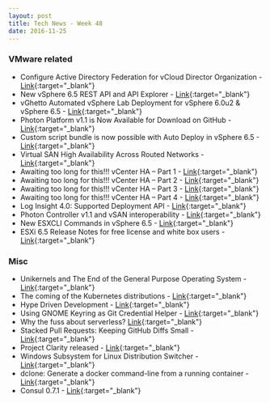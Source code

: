 ```yaml
---
layout: post
title: Tech News - Week 48
date: 2016-11-25
---
```


### VMware related


* Configure Active Directory Federation for vCloud Director Organization - 
  [Link](https://fojta.wordpress.com/2016/11/22/configure-active-directory-federation-for-vcloud-director-organization/){:target="_blank"}
* New vSphere 6.5 REST API and API Explorer - 
  [Link](http://cloudmaniac.net/vsphere-api-explorer/){:target="_blank"}
* vGhetto Automated vSphere Lab Deployment for vSphere 6.0u2 & vSphere 6.5 -
  [Link](http://www.virtuallyghetto.com/2016/11/vghetto-automated-vsphere-lab-deployment-for-vsphere-6-0u2-vsphere-6-5.html){:target="_blank"}
* Photon Platform v1.1 is Now Available for Download on GitHub - 
  [Link](http://blogs.vmware.com/cloudnative/photon-platform-v1-1-now-available-download-github/){:target="_blank"}
* Custom script bundle is now possible with Auto Deploy in vSphere 6.5 - 
  [Link](http://www.virtuallyghetto.com/2016/11/custom-script-bundle-is-now-possible-with-auto-deploy-in-vsphere-6-5.html){:target="_blank"}
* Virtual SAN High Availability Across Routed Networks - 
  [Link](http://www.punchingclouds.com/2016/11/22/virtual-san-high-availability-across-routed-networks/){:target="_blank"}
* Awaiting too long for this!!! vCenter HA – Part 1 -
  [Link](http://billho.website/?p=141){:target="_blank"} 
* Awaiting too long for this!!! vCenter HA – Part 2 -
  [Link](http://billho.website/?p=152){:target="_blank"}
* Awaiting too long for this!!! vCenter HA – Part 3 -
  [Link](http://billho.website/?p=205){:target="_blank"}
* Awaiting too long for this!!! vCenter HA – Part 4 -
  [Link](http://billho.website/?p=230){:target="_blank"}
* Log Insight 4.0: Supported Deployment API - 
  [Link](http://sflanders.net/2016/11/21/log-insight-4-0-supported-deployment-api/){:target="_blank"}
* Photon Controller v1.1 and vSAN interoperability - 
  [Link](http://cormachogan.com/2016/11/23/photon-controller-v1-1-vsan-interoperability/){:target="_blank"}
* New ESXCLI Commands in vSphere 6.5 - 
  [Link](http://www.virten.net/2016/11/new-esxcli-commands-in-vsphere-6-5/){:target="_blank"}
* ESXi 6.5 Release Notes for free license and white box users - 
  [Link](http://www.v-front.de/2016/11/esxi-65-release-notes-for-free-license.html){:target="_blank"}


### Misc
* Unikernels and The End of the General Purpose Operating System - 
  [Link](http://www.morethanseven.net/2016/11/21/the-end-of-the-general-purpose-operating-system-unikernels/){:target="_blank"}
* The coming of the Kubernetes distributions - 
  [Link](http://www.morethanseven.net/2016/11/23/the-coming-of-the-kubernetes-distributions/){:target="_blank"}
* Hype Driven Development - 
  [Link](https://blog.daftcode.pl/hype-driven-development-3469fc2e9b22#.j21l2v65q){:target="_blank"}
* Using GNOME Keyring as Git Credential Helper - 
  [Link](http://blog.scottlowe.org/2016/11/21/gnome-keyring-git-credential-helper/){:target="_blank"}
* Why the fuss about serverless?
  [Link](https://hackernoon.com/why-the-fuss-about-serverless-4370b1596da0#.ujdxuxksm){:target="_blank"}
* Stacked Pull Requests: Keeping GitHub Diffs Small -
  [Link](https://graysonkoonce.com/stacked-pull-requests-keeping-github-diffs-small/){:target="_blank"}
* Project Clarity released - 
  [Link](https://vmware.github.io/clarity/index.html){:target="_blank"}
* Windows Subsystem for Linux Distribution Switcher - 
  [Link](https://github.com/RoliSoft/WSL-Distribution-Switcher){:target="_blank"}
* dclone: Generate a docker command-line from a running container - 
  [Link](https://github.com/casualjim/dclone){:target="_blank"}
* Consul 0.7.1 - 
  [Link](https://www.hashicorp.com/blog/consul-0.7.1.html){:target="_blank"}